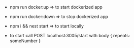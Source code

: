 - npm run docker:up => to start dockerized app
- npm run docker:down => to stop dockerized app

- npm i && nest start => to start locally

- to start call POST localhost:3005/start with body { repeats: someNumber }
